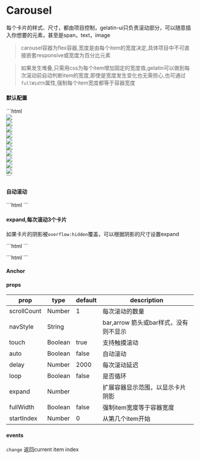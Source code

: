 # Carousel

每个卡片的样式、尺寸，都由项目控制，gelatin-ui只负责滚动部分，可以随意插入你想要的元素，甚至是span，text，image

> carousel容器为flex容器,宽度是由每个item的宽度决定,具体项目中不可直接嵌套responsive或宽度为百分比元素

> 如果发生堆叠,只需用css为每个item增加固定的宽度值,gelatin可以做到每次滚动前自动判断item的宽度,即使是宽度发生变化也无需担心,也可通过`fullWidth`属性,强制每个item宽度都等于容器宽度


#### 默认配置

<carousel-carousel></carousel-carousel>

<code-code title="默认配置">
 ```html
 <ui-carousel>
      <div class="item"><img src="https://placehold.it/200x200"></div>
        <div class="item"><img src="https://placehold.it/230x200"></div>
          <div class="item"><img src="https://placehold.it/220x200"></div>
            <div class="item"><img src="https://placehold.it/240x200"></div>
                <div class="item"><img src="https://placehold.it/320x200"></div>
                  <div class="item"><img src="https://placehold.it/190x200"></div>
                    <div class="item"><img src="https://placehold.it/10x200"></div>
                      <div class="item"><img src="https://placehold.it/230x200"></div>
                        <div class="item"><img src="https://placehold.it/140x200"></div>
                          <div class="item"><img src="https://placehold.it/320x200"></div>
    </ui-carousel>
 ```
</code-code>

#### 自动滚动

<carousel-carousel2></carousel-carousel2>

<code-code title="usage">
 ```html
 <ui-carousel auto loop :delay="1000">
 ```

</code-code>

#### expand,每次滚动3个卡片

如果卡片的阴影被`overflow:hidden`覆盖，可以根据阴影的尺寸设置expand

<carousel-carousel3></carousel-carousel3>

<code-code title="usage">
 ```html
 <ui-carousel :scroll-count="3" nav-style="arrow" auto loop :expand="12" :delay="1000">
 ```
</code-code>

<carousel-carousel4></carousel-carousel4>

<code-code title="usage">
 ```html
 <ui-carousel :scroll-count="1" full-width auto loop :expand="12" :delay="1000">
 ```
</code-code>


#### Anchor

<carousel-anchor></carousel-anchor>


#### props
|prop|type|default|description|
|--|--|--|--|
|scrollCount|Number|1|每次滚动的数量|
|navStyle|String||bar,arrow 箭头或bar样式，没有则不显示|
|touch|Boolean|true|支持触摸滚动|
|auto|Boolean|false|自动滚动|
|delay|Number|2000|每次滚动延迟|
|loop|Boolean|false|是否循环|
|expand|Number||扩展容器显示范围，以显示卡片阴影|
|fullWidth|Boolean|false|强制item宽度等于容器宽度|
|startIndex|Number|0|从第几个item开始|


#### events

`change` 返回current item index
